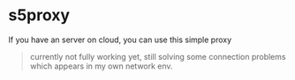 # s5proxy
If you have an server on cloud, you can use this simple proxy

> currently not fully working yet, still solving some connection 
> problems which appears in my own network env.